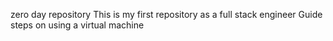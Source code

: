 zero day repository
This is my first repository as a full stack engineer
Guide steps on using a virtual machine
